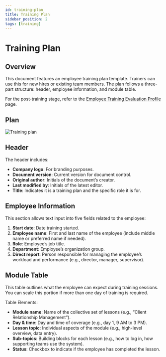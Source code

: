 ```yaml
---
id: training-plan
title: Training Plan
sidebar_position: 2
tags: [training]
---
```


# Training Plan

## **Overview**

This document features an employee training plan template. Trainers can use this for new hires or existing team members. The plan follows a three-part structure: header, employee information, and module table.

For the post-training stage, refer to the [Employee Training Evaluation Profile](employee-training-evaluation-profile.md) page.

## **Plan**

![Training plan](/img/training-images/wp-training-docs-training-plan.jpeg)

## **Header**

The header includes:

  * **Company logo**: For branding purposes.
  * **Document version**: Current version for document control.
  * **Original author**: Initials of the document’s creator.
  * **Last modified by**: Initials of the latest editor.
  * **Title**: Indicates it is a training plan and the specific role it is for.

## **Employee Information**

This section allows text input into five fields related to the employee:

  1. **Start date**: Date training started.
  2. **Employee name**: First and last name of the employee (include middle name or preferred name if needed).
  3. **Role**: Employee’s job title.
  4. **Department**: Employee’s organization group.
  5. **Direct report**: Person responsible for managing the employee’s workload and performance (e.g., director, manager, supervisor).

## **Module Table**

This table outlines what the employee can expect during training sessions. You can scale this portion if more than one day of training is required.

Table Elements:

  * **Module name**: Name of the collective set of lessons (e.g., “Client Relationship Management”).
  * **Day & time**: Day and time of coverage (e.g., day 1, 9 AM to 3 PM).
  * **Lesson topic**: Individual aspects of the module (e.g., high-level overview, data entry).
  * **Sub-topics**: Building blocks for each lesson (e.g., how to log in, how supporting teams use the system).
  * **Status**: Checkbox to indicate if the employee has completed the lesson.

